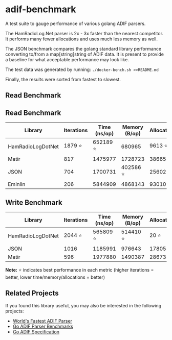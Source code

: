 # adif-benchmark

A test suite to gauge performance of various golang ADIF parsers.

The HamRadioLog.Net parser is 2x - 3x faster than the nearest competitor.
It performs many fewer allocations and uses much less memory as well.

The JSON benchmark compares the golang standard library performance converting to/from a map[string]string of ADIF data.
It is present to provide a baseline for what acceptable performance may look like.

The test data was generated by running:
`./docker-bench.sh >>README.md`

Finally, the results were sorted from fastest to slowest.

## Read Benchmark

## Read Benchmark

| Library | Iterations | Time (ns/op) | Memory (B/op) | Allocations |
|---------|------------|--------------|---------------|-------------|
| HamRadioLogDotNet | 1879 ⭐ | 652189 ⭐ | 680965 | 9613 ⭐ |
| Matir | 817 | 1475977 | 1728723 | 38665 |
| JSON | 704 | 1700731 | 402586 ⭐ | 25602 |
| Eminlin | 206 | 5844909 | 4868143 | 93010 |

## Write Benchmark

| Library | Iterations | Time (ns/op) | Memory (B/op) | Allocations |
|---------|------------|--------------|---------------|-------------|
| HamRadioLogDotNet | 2044 ⭐ | 565809 ⭐ | 514410 ⭐ | 20 ⭐ |
| JSON | 1016 | 1185991 | 976643 | 17805 |
| Matir | 596 | 1977880 | 1490387 | 28673 |

**Note:** ⭐ indicates best performance in each metric (higher iterations = better, lower time/memory/allocations = better)



## Related Projects

If you found this library useful, you may also be interested in the following projects:

- [World's Fastest ADIF Parser](https://github.com/hamradiolog-net/adif-parser)
- [Go ADIF Parser Benchmarks](https://github.com/hamradiolog-net/adif-benchmark)
- [Go ADIF Specification](https://github.com/hamradiolog-net/adif-spec)
